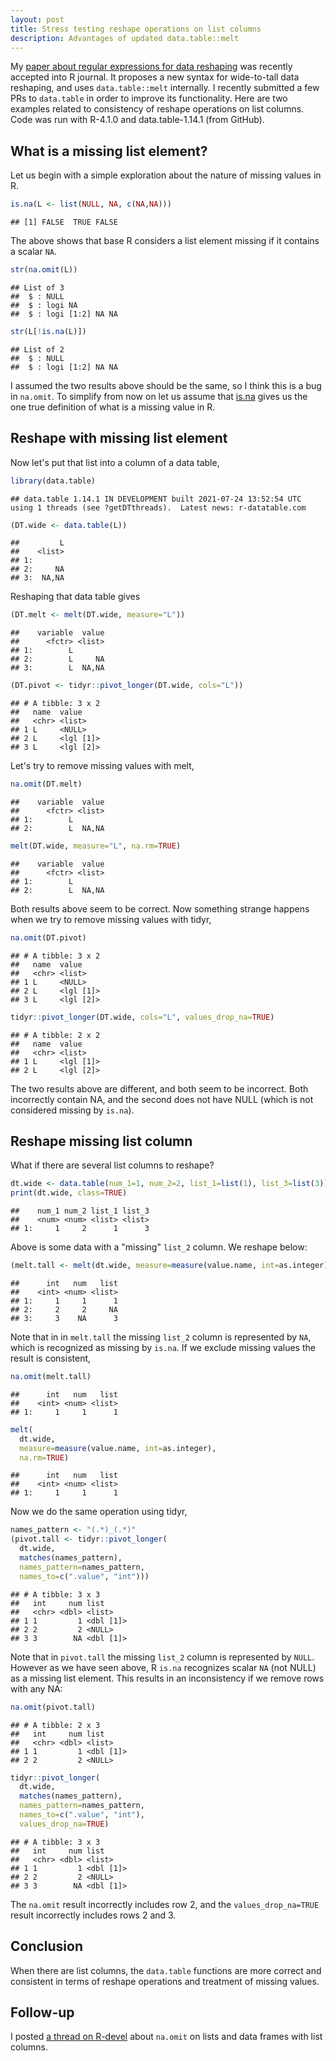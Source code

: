 ```yaml
---
layout: post
title: Stress testing reshape operations on list columns
description: Advantages of updated data.table::melt
---
```


My [paper about regular expressions for data
reshaping](https://github.com/tdhock/nc-article) was recently accepted
into R journal. It proposes a new syntax for wide-to-tall data
reshaping, and uses `data.table::melt` internally. I recently
submitted a few PRs to `data.table` in order to improve its
functionality. Here are two examples related to consistency of reshape
operations on list columns. Code was run with R-4.1.0 and
data.table-1.14.1 (from GitHub).

## What is a missing list element?

Let us begin with a simple exploration about the nature of missing
values in R.


```r
is.na(L <- list(NULL, NA, c(NA,NA)))
```

```
## [1] FALSE  TRUE FALSE
```

The above shows that base R considers a list element missing if it
contains a scalar `NA`. 


```r
str(na.omit(L))
```

```
## List of 3
##  $ : NULL
##  $ : logi NA
##  $ : logi [1:2] NA NA
```

```r
str(L[!is.na(L)])
```

```
## List of 2
##  $ : NULL
##  $ : logi [1:2] NA NA
```

I assumed the two results above should be the same, so I think this is
a bug in `na.omit`. To simplify from now on let us assume that
[is.na](https://github.com/wch/r-source/blob/b560647e74459fa2f40262dcaf1abf171c197efc/src/main/coerce.c#L2247-L2271)
gives us the one true definition of what is a missing value in R. 

## Reshape with missing list element

Now let's put that list into a column of a data table,


```r
library(data.table)
```

```
## data.table 1.14.1 IN DEVELOPMENT built 2021-07-24 13:52:54 UTC using 1 threads (see ?getDTthreads).  Latest news: r-datatable.com
```

```r
(DT.wide <- data.table(L))
```

```
##         L
##    <list>
## 1:       
## 2:     NA
## 3:  NA,NA
```

Reshaping that data table gives


```r
(DT.melt <- melt(DT.wide, measure="L"))
```

```
##    variable  value
##      <fctr> <list>
## 1:        L       
## 2:        L     NA
## 3:        L  NA,NA
```

```r
(DT.pivot <- tidyr::pivot_longer(DT.wide, cols="L"))
```

```
## # A tibble: 3 x 2
##   name  value    
##   <chr> <list>   
## 1 L     <NULL>   
## 2 L     <lgl [1]>
## 3 L     <lgl [2]>
```

Let's try to remove missing values with melt,


```r
na.omit(DT.melt)
```

```
##    variable  value
##      <fctr> <list>
## 1:        L       
## 2:        L  NA,NA
```

```r
melt(DT.wide, measure="L", na.rm=TRUE)
```

```
##    variable  value
##      <fctr> <list>
## 1:        L       
## 2:        L  NA,NA
```

Both results above seem to be correct. Now something strange happens
when we try to remove missing values with tidyr,


```r
na.omit(DT.pivot)
```

```
## # A tibble: 3 x 2
##   name  value    
##   <chr> <list>   
## 1 L     <NULL>   
## 2 L     <lgl [1]>
## 3 L     <lgl [2]>
```

```r
tidyr::pivot_longer(DT.wide, cols="L", values_drop_na=TRUE)
```

```
## # A tibble: 2 x 2
##   name  value    
##   <chr> <list>   
## 1 L     <lgl [1]>
## 2 L     <lgl [2]>
```

The two results above are different, and both seem to be
incorrect. Both incorrectly contain NA, and the second does not have
NULL (which is not considered missing by `is.na`).

## Reshape missing list column

What if there are several list columns to reshape?


```r
dt.wide <- data.table(num_1=1, num_2=2, list_1=list(1), list_3=list(3))
print(dt.wide, class=TRUE)
```

```
##    num_1 num_2 list_1 list_3
##    <num> <num> <list> <list>
## 1:     1     2      1      3
```

Above is some data with a "missing" `list_2` column. We reshape below:


```r
(melt.tall <- melt(dt.wide, measure=measure(value.name, int=as.integer)))
```

```
##      int   num   list
##    <int> <num> <list>
## 1:     1     1      1
## 2:     2     2     NA
## 3:     3    NA      3
```

Note that in in `melt.tall` the missing `list_2` column is represented
by `NA`, which is recognized as missing by `is.na`. If we exclude
missing values the result is consistent,


```r
na.omit(melt.tall)
```

```
##      int   num   list
##    <int> <num> <list>
## 1:     1     1      1
```

```r
melt(
  dt.wide,
  measure=measure(value.name, int=as.integer),
  na.rm=TRUE)
```

```
##      int   num   list
##    <int> <num> <list>
## 1:     1     1      1
```

Now we do the same operation using tidyr,


```r
names_pattern <- "(.*)_(.*)"
(pivot.tall <- tidyr::pivot_longer(
  dt.wide,
  matches(names_pattern),
  names_pattern=names_pattern,
  names_to=c(".value", "int")))
```

```
## # A tibble: 3 x 3
##   int     num list     
##   <chr> <dbl> <list>   
## 1 1         1 <dbl [1]>
## 2 2         2 <NULL>   
## 3 3        NA <dbl [1]>
```

Note that in `pivot.tall` the missing `list_2` column is represented
by `NULL`.  However as we have seen above, R `is.na` recognizes scalar
`NA` (not NULL) as a missing list element. This results in an
inconsistency if we remove rows with any NA:


```r
na.omit(pivot.tall)
```

```
## # A tibble: 2 x 3
##   int     num list     
##   <chr> <dbl> <list>   
## 1 1         1 <dbl [1]>
## 2 2         2 <NULL>
```

```r
tidyr::pivot_longer(
  dt.wide,
  matches(names_pattern),
  names_pattern=names_pattern,
  names_to=c(".value", "int"),
  values_drop_na=TRUE)
```

```
## # A tibble: 3 x 3
##   int     num list     
##   <chr> <dbl> <list>   
## 1 1         1 <dbl [1]>
## 2 2         2 <NULL>   
## 3 3        NA <dbl [1]>
```

The `na.omit` result incorrectly includes row 2, and the
`values_drop_na=TRUE` result incorrectly includes rows 2 and 3.

## Conclusion

When there are list columns, the `data.table` functions are more
correct and consistent in terms of reshape operations and treatment of
missing values.

## Follow-up

I posted [a thread on R-devel](https://stat.ethz.ch/pipermail/r-devel/2021-August/080994.html) about `na.omit` on lists and data frames
with list columns.
